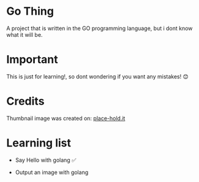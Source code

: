 # Go Thing
A project that is written in the GO programming language, but i dont know what it will be.

# Important

This is just for learning!, so dont wondering if you want any mistakes! :blush:


# Credits

Thumbnail image was created on: [place-hold.it](https://place-hold.it/)

# Learning list

* Say Hello with golang :white_check_mark:

* Output an image with golang
